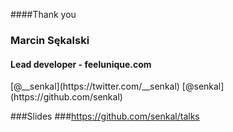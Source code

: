 ####Thank you 

### Marcin Sękalski 
#### Lead developer - feelunique.com

<div class="social">
    <span class="twitter">[@__senkal](https://twitter.com/__senkal)</span>
    <span class="github">[@senkal](https://github.com/senkal)</span>
</div>

###Slides 
###https://github.com/senkal/talks

